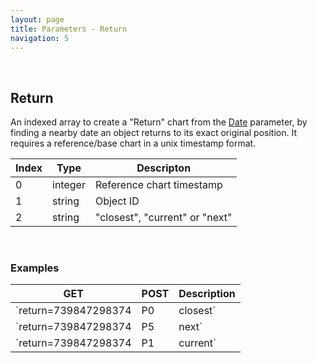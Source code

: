 ```yaml
---
layout: page
title: Parameters - Return
navigation: 5
---
```


<style>
	.inner a {
		color: royalblue;
		font-weight: bold;
	}
	.inner code {
		font-size: 100%;
	}
	.navigation li {
		padding: 0.3vh;
	}
	.sidebar {
		min-width: 300px;
	}
	.sidebar .sidebar-main {
	    height: calc(100% - 50px);
	    overflow-y: auto;
	}
</style>

<br>

## Return

An indexed array to create a "Return" chart from the [Date](/astrologico/param_date.html) parameter, by finding a nearby date an object returns to its exact original position. It requires a reference/base chart in a unix timestamp format.

| Index | Type | Descripton |
|---|---|---|
| 0 | integer | Reference chart timestamp |
| 1 | string | Object ID |
| 2 | string | "closest", "current" or "next" |

<br>

### Examples

|GET|POST|Description|
|---|---|---|
|`return=739847298374|P0|closest`|`options:[739847298374,"P0","closest"]`| Closest Solar Return for a person born in timestamp 739847298374 |
|`return=739847298374|P5|next`|`options:[739847298374,"P5","next"]`| Next Jupiter Return for a person born in timestamp 739847298374 |
|`return=739847298374|P1|current`|`options:[739847298374,"P1","current"]`| Previous Lunar Return (currently active) for a person born in timestamp 739847298374 |

<br><br><br>